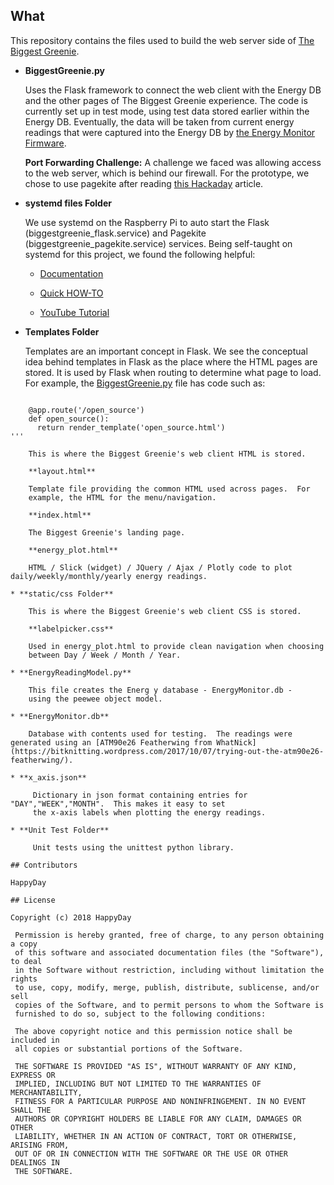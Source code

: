 ## What

This repository contains the files used to build the web server side
of [The Biggest Greenie](https://happyday.pagekite.me).
* **BiggestGreenie.py**

    Uses the Flask framework to connect the web client with the Energy DB and the other pages of The Biggest Greenie experience.  The
    code is currently set up in test mode, using test data stored
    earlier within the Energy DB.  Eventually, the data will be taken
    from current energy readings that were captured into the Energy DB
    by [the Energy Monitor Firmware](https://bitknitting.github.io/open_source.html).

    **Port Forwarding Challenge:**
    A challenge we faced was allowing access to the web server, which is behind our firewall.
    For the prototype, we chose to use pagekite after reading [this Hackaday](https://hackaday.com/2016/09/21/how-to-run-a-pagekite-server-to-expose-your-raspberry-pi/) article.

* **systemd files Folder**

    We use systemd on the Raspberry Pi to auto start the Flask (biggestgreenie_flask.service) and Pagekite (biggestgreenie_pagekite.service) services.
    Being self-taught on systemd for this project, we found the following helpful:

    - [Documentation](https://www.youtube.com/watch?v=AtEqbYTLHfs)

    - [Quick HOW-TO](https://www.raspberrypi-spy.co.uk/2015/10/how-to-autorun-a-python-script-on-boot-using-systemd/)   

    - [YouTube Tutorial](https://www.youtube.com/watch?v=AtEqbYTLHfs)

* **Templates Folder**

    Templates are an important concept in Flask.  We see the conceptual idea behind
    templates in Flask as the place where the HTML pages are stored.  It is used by
    Flask when routing to determine what page to load.  For example, the
    [BiggestGreenie.py](https://github.com/BitKnitting/HappyDay_BiggestGreenie_web_server/blob/master/BiggestGreenie.py) file has code such as:

```

    @app.route('/open_source')
    def open_source():
      return render_template('open_source.html')
'''  

    This is where the Biggest Greenie's web client HTML is stored.

    **layout.html**

    Template file providing the common HTML used across pages.  For
    example, the HTML for the menu/navigation.

    **index.html**

    The Biggest Greenie's landing page.

    **energy_plot.html**

    HTML / Slick (widget) / JQuery / Ajax / Plotly code to plot daily/weekly/monthly/yearly energy readings.

* **static/css Folder**

    This is where the Biggest Greenie's web client CSS is stored.

    **labelpicker.css**

    Used in energy_plot.html to provide clean navigation when choosing
    between Day / Week / Month / Year.

* **EnergyReadingModel.py**       

    This file creates the Energ y database - EnergyMonitor.db -
    using the peewee object model.

* **EnergyMonitor.db**

    Database with contents used for testing.  The readings were generated using an [ATM90e26 Featherwing from WhatNick](https://bitknitting.wordpress.com/2017/10/07/trying-out-the-atm90e26-featherwing/).

* **x_axis.json**

     Dictionary in json format containing entries for "DAY","WEEK","MONTH".  This makes it easy to set
     the x-axis labels when plotting the energy readings.

* **Unit Test Folder**

     Unit tests using the unittest python library.

## Contributors

HappyDay

## License

Copyright (c) 2018 HappyDay

 Permission is hereby granted, free of charge, to any person obtaining a copy
 of this software and associated documentation files (the "Software"), to deal
 in the Software without restriction, including without limitation the rights
 to use, copy, modify, merge, publish, distribute, sublicense, and/or sell
 copies of the Software, and to permit persons to whom the Software is
 furnished to do so, subject to the following conditions:

 The above copyright notice and this permission notice shall be included in
 all copies or substantial portions of the Software.

 THE SOFTWARE IS PROVIDED "AS IS", WITHOUT WARRANTY OF ANY KIND, EXPRESS OR
 IMPLIED, INCLUDING BUT NOT LIMITED TO THE WARRANTIES OF MERCHANTABILITY,
 FITNESS FOR A PARTICULAR PURPOSE AND NONINFRINGEMENT. IN NO EVENT SHALL THE
 AUTHORS OR COPYRIGHT HOLDERS BE LIABLE FOR ANY CLAIM, DAMAGES OR OTHER
 LIABILITY, WHETHER IN AN ACTION OF CONTRACT, TORT OR OTHERWISE, ARISING FROM,
 OUT OF OR IN CONNECTION WITH THE SOFTWARE OR THE USE OR OTHER DEALINGS IN
 THE SOFTWARE.

